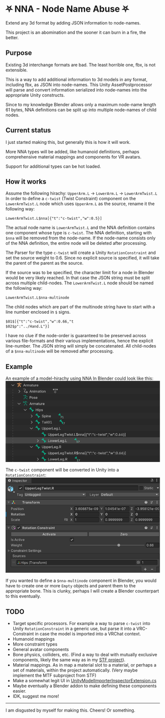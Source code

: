 # ⛧ NNA - Node Name Abuse ⛧
Extend any 3d format by adding JSON information to node-names.

This project is an abomination and the sooner it can burn in a fire, the better.

## Purpose
Existing 3d interchange formats are bad. The least horrible one, fbx, is not extensible.

This is a way to add additional information to 3d models in any format, including fbx, as JSON into node-names.
This Unity AssetPostprocessor will parse and convert information serialized into node-names into the appropriate Unity constructs.

Since to my knowledge Blender allows only a maximum node-name length 61 bytes, NNA definitions can be split up into multiple node-names of child nodes.

## Current status
I just started making this, but generally this is how it will work.

More NNA types will be added, like humanoid definitions, perhaps comprehensive material mappings and components for VR avatars.

Support for additional types can be hot loaded.

## How it works
Assume the following hirachy: `UpperArm.L` → `LowerArm.L` → `LowerArmTwist.L`
In order to define a `c-twist` (Twist Constraint) component on the `LowerArmTwist.L` node which uses `UpperArm.L` as the source, rename it the following way:
```
LowerArmTwist.L$nna[{"t":"c-twist","w":0.5}]
```
The actual node name is `LowerArmTwist.L` and the NNA definition contains one component whose type is `c-twist`.
The NNA definition, starting with `$nna` will be removed from the node-name. If the node-name consists only of the NNA definition, the entire node will be deleted after processing.

The Parser for the type `c-twist` will create a Unity `RotationConstraint` and set the source weight to 0.6.
Since no explicit source is specified, it will take the parent of the parent as the source.

If the source was to be specified, the character limit for a node in Blender would be very likely reached.
In that case the JSON string must be split across multiple child-nodes.
The `LowerArmTwist.L` node should be named the following way:
```
LowerArmTwist.L$nna-multinode
```
The child nodes which are part of the multinode string have to start with a line number enclosed in `$` signs.
```
$01$[{"t":"c-twist","w":0.66,"t
$02$p":"../Hand.L"}]
```
I have no clue if the node-order is guaranteed to be preserved across various file-formats and their various implementations, hence the explicit line-number. The JSON string will simply be concatenated.
All child-nodes of a `$nna-multinode` will be removed after processing.

## Example
An example of a model-hirachy using NNA In Blender could look like this:
![](./Docs/img/blender_armature_hirarchy.png)

The `c-twist` component will be converted in Unity into a `RotationConstraint`:
![](./Docs/img/unity_twist-bone_component.png)

If you wanted to define a `$nna-multinode` component in Blender, you would have to create one or more `Empty` objects and parent them to the appropriate bone. This is clunky, perhaps I will create a Blender counterpart to this eventually.

## TODO
* Target specific processors. For example a way to parse `c-twist` into Unity `RotationConstraint` in a generic use, but parse it into a VRC-Constraint in case the model is imported into a VRChat context.
* Humanoid mappings
* More constraint types
* General avatar components
* Bone physics, colliders, etc. (Find a way to deal with mutually exclusive components, likely the same way as in my [STF project](https://github.com/emperorofmars/stf-unity)).
* Material mappings. As in map a material slot to a material, or perhaps a set of materials, within the project automatically. (Very maybe implement the MTF subproject from STF)
* Make a somewhat legit UI in [UnityModelImporterInspectorExtension.cs](./Editor/UnityModelImporterInspectorExtension.cs)
* Maybe eventually a Blender addon to make defining these components easier.
* IDK, suggest me more!
---
I am disgusted by myself for making this.
Cheers!
Or something.
